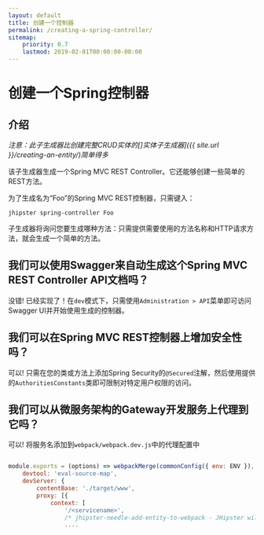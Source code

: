 ```yaml
---
layout: default
title: 创建一个控制器
permalink: /creating-a-spring-controller/
sitemap:
    priority: 0.7
    lastmod: 2019-02-01T00:00:00-00:00
---
```


# <i class="fa fa-bolt"></i> 创建一个Spring控制器

## 介绍

_注意：此子生成器比创建完整CRUD实体的[]实体子生成器]({{ site.url }}/creating-an-entity/)简单得多_

该子生成器生成一个Spring MVC REST Controller。它还能够创建一些简单的REST方法。

为了生成名为“Foo”的Spring MVC REST控制器，只需键入：

`jhipster spring-controller Foo`

子生成器将询问您要生成哪种方法：只需提供需要使用的方法名称和HTTP请求方法，就会生成一个简单的方法。

## 我们可以使用Swagger来自动生成这个Spring MVC REST Controller API文档吗？

没错! 已经实现了！在`dev`模式下，只需使用`Administration > API`菜单即可访问Swagger UI并开始使用生成的控制器。

## 我们可以在Spring MVC REST控制器上增加安全性吗？

可以! 只需在您的类或方法上添加Spring Security的`@Secured`注解，然后使用提供的`AuthoritiesConstants`类即可限制对特定用户权限的访问。

## 我们可以从微服务架构的Gateway开发服务上代理到它吗？

可以! 将服务名添加到`webpack/webpack.dev.js`中的代理配置中
```javascript

module.exports = (options) => webpackMerge(commonConfig({ env: ENV }), {
    devtool: 'eval-source-map',
    devServer: {
        contentBase: './target/www',
        proxy: [{
            context: [
                '/<servicename>',
                /* jhipster-needle-add-entity-to-webpack - JHipster will add entity api paths here */
                ....
```
